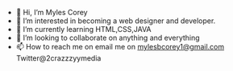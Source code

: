 - 👋 Hi, I’m Myles Corey
- 👀 I’m interested in becoming a web designer and developer.
- 🌱 I’m currently learning HTML,CSS,JAVA
- 💞️ I’m looking to collaborate on anything and everything
- 📫 How to reach me on email me on mylesbcorey1@gmail.com Twitter@2crazzzyymedia

<!---
m2crazzy/m2crazzy is a ✨ special ✨ repository because its `README.md` (this file) appears on your GitHub profile.
You can click the Preview link to take a look at your changes.
--->
